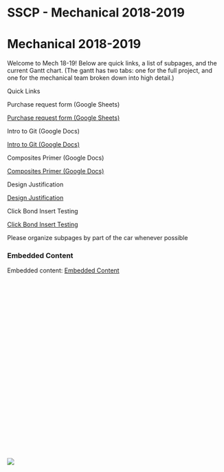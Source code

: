 # SSCP - Mechanical 2018-2019

# Mechanical 2018-2019

Welcome to Mech 18-19! Below are quick links, a list of subpages, and the current Gantt chart. (The gantt has two tabs: one for the full project, and one for the mechanical team broken down into high detail.)

Quick Links

Purchase request form (Google Sheets)

[Purchase request form (Google Sheets)](https://docs.google.com/spreadsheets/d/1T9N1qne39_Wb79S8QZBP3GzW32fY5Vk26PBJrNh1G6A/edit#gid=0)

Intro to Git (Google Docs)

[Intro to Git (Google Docs)](https://docs.google.com/document/d/1V38ilMH4gV-5tjTtRyilm0WOSGX8gwctOizYLiLkw04/edit)

Composites Primer (Google Docs)

[Composites Primer (Google Docs)](https://docs.google.com/document/d/12u7DkP32B5QTf6KuCVDd8CNsz-523QnphIVNnZkIW0Y/edit)

Design Justification

[Design Justification](https://docs.google.com/document/d/1PYCfQSbuAcdL_-t4iUGTzaPaylPekGaFrEGrZui2XvE/edit)

Click Bond Insert Testing

[Click Bond Insert Testing](/stanford.edu/testduplicationsscp/home/sscp-2016-2017/mechanical-2016-2017/click-bond-insert-testing)

Please organize subpages by part of the car whenever possible

[](https://docs.google.com/spreadsheets/d/1E0wBb8aussaJBBOj5tASXuW5_WZ42qs_aXZDcXeQqTI/edit)

### Embedded Content

Embedded content: [Embedded Content]()

<iframe width="100%" height="400" src="" frameborder="0"></iframe>

![](../../../assets/sheets_32dp.png)

